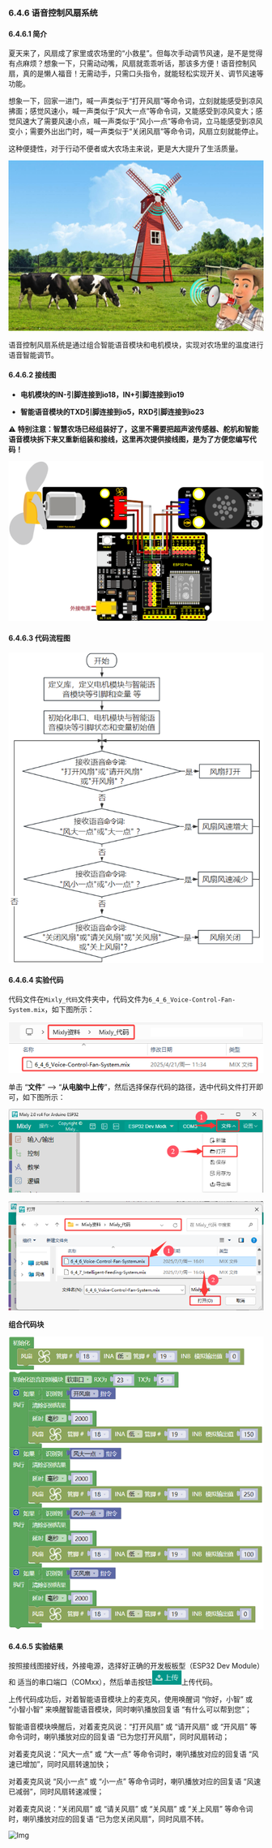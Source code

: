 ### 6.4.6 语音控制风扇系统

#### 6.4.6.1 简介

夏天来了，风扇成了家里或农场里的“小救星”。但每次手动调节风速，是不是觉得有点麻烦？想象一下，只需动动嘴，风扇就乖乖听话，那该多方便！语音控制风扇，真的是懒人福音！无需动手，只需口头指令，就能轻松实现开关、调节风速等功能。

想象一下，回家一进门，喊一声类似于“打开风扇”等命令词，立刻就能感受到凉风拂面；感觉风速小，喊一声类似于“风大一点”等命令词，又能感受到凉风变大；感觉风速大了需要风速小点，喊一声类似于“风小一点”等命令词，立马能感受到凉风变小；需要外出出门时，喊一声类似于“关闭风扇”等命令词，风扇立刻就能停止。

这种便捷性，对于行动不便者或大农场主来说，更是大大提升了生活质量。

![Img](../media/cout5.jpg)

语音控制风扇系统是通过组合智能语音模块和电机模块，实现对农场里的温度进行语音智能调节。

#### 6.4.6.2 接线图

- **电机模块的IN-引脚连接到io18，IN+引脚连接到io19**

- **智能语音模块的TXD引脚连接到io5，RXD引脚连接到io23**

⚠️ **特别注意：智慧农场已经组装好了，这里不需要把超声波传感器、舵机和智能语音模块拆下来又重新组装和接线，这里再次提供接线图，是为了方便您编写代码！**

![Img](../media/couj64.png)

#### 6.4.6.3 代码流程图

![Img](../media/flo5.png)

#### 6.4.6.4 实验代码

代码文件在`Mixly_代码`文件夹中，代码文件为`6_4_6_Voice-Control-Fan-System.mix`，如下图所示：

![Img](../media/acouj-08.png)

单击 “**文件**” --> “**从电脑中上传**”，然后选择保存代码的路径，选中代码文件打开即可，如下图所示：

![Img](../media/acouj-00.png)

![Img](../media/acouj-08-1.png)

**组合代码块**

![Img](../media/Mixly-code27.png)

#### 6.4.6.5 实验结果

按照接线图接好线，外接电源，选择好正确的开发板板型（ESP32 Dev Module）和 适当的串口端口（COMxx），然后单击按钮![Img](../media/upload2.png)上传代码。

上传代码成功后，对着智能语音模块上的麦克风，使用唤醒词 “你好，小智” 或 “小智小智” 来唤醒智能语音模块，同时喇叭播放回复语 “有什么可以帮到您”；

智能语音模块唤醒后，对着麦克风说：“打开风扇” 或 “请开风扇” 或 “开风扇” 等命令词时，喇叭播放对应的回复语 “已为您打开风扇”，同时风扇转动；

对着麦克风说：“风大一点” 或 “大一点” 等命令词时，喇叭播放对应的回复语 “风速已增加”，同时风扇转速加快；

对着麦克风说 “风小一点” 或 “小一点” 等命令词时，喇叭播放对应的回复语 “风速已减弱”，同时风扇转速减慢；

对着麦克风说：“关闭风扇” 或 “请关风扇” 或 “关风扇” 或 “关上风扇” 等命令词时，喇叭播放对应的回复语 “已为您关闭风扇”，同时风扇不转。

![Img](../media/Voice-Control-Fan-System.gif) 